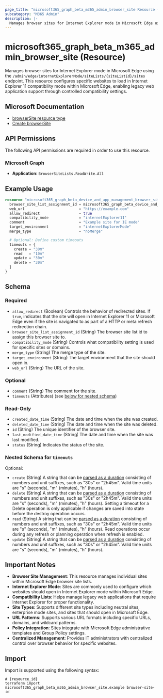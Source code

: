 ```yaml
---
page_title: "microsoft365_graph_beta_m365_admin_browser_site Resource - terraform-provider-microsoft365"
subcategory: "M365 Admin"
description: |-
  Manages browser sites for Internet Explorer mode in Microsoft Edge using the /admin/edge/internetExplorerMode/siteLists/{siteListId}/sites endpoint. This resource configures specific websites to load in Internet Explorer 11 compatibility mode within Microsoft Edge, enabling legacy web application support through controlled compatibility settings.
---
```


# microsoft365_graph_beta_m365_admin_browser_site (Resource)

Manages browser sites for Internet Explorer mode in Microsoft Edge using the `/admin/edge/internetExplorerMode/siteLists/{siteListId}/sites` endpoint. This resource configures specific websites to load in Internet Explorer 11 compatibility mode within Microsoft Edge, enabling legacy web application support through controlled compatibility settings.

## Microsoft Documentation

- [browserSite resource type](https://learn.microsoft.com/en-us/graph/api/resources/browsersite?view=graph-rest-beta)
- [Create browserSite](https://learn.microsoft.com/en-us/graph/api/browsersitelist-post-sites?view=graph-rest-beta)

## API Permissions

The following API permissions are required in order to use this resource.

### Microsoft Graph

- **Application**: `BrowserSiteLists.ReadWrite.All`

## Example Usage

```terraform
resource "microsoft365_graph_beta_device_and_app_management_browser_site" "example_site" {
  browser_site_list_assignment_id = microsoft365_graph_beta_device_and_app_management_browser_site_list.example.id
  web_url                         = "https://example.com"
  allow_redirect                  = true
  compatibility_mode              = "internetExplorer11"
  comment                         = "Example site for IE mode"
  target_environment              = "internetExplorerMode"
  merge_type                      = "noMerge"

  # Optional: Define custom timeouts
  timeouts = {
    create = "30m"
    read   = "10m"
    update = "30m"
    delete = "30m"
  }
}
```

<!-- schema generated by tfplugindocs -->
## Schema

### Required

- `allow_redirect` (Boolean) Controls the behavior of redirected sites. If `true`, indicates that the site will open in Internet Explorer 11 or Microsoft Edge even if the site is navigated to as part of a HTTP or meta refresh redirection chain.
- `browser_site_list_assignment_id` (String) The browser site list id to assign this browser site to.
- `compatibility_mode` (String) Controls what compatibility setting is used for specific sites or domains.
- `merge_type` (String) The merge type of the site.
- `target_environment` (String) The target environment that the site should open in.
- `web_url` (String) The URL of the site.

### Optional

- `comment` (String) The comment for the site.
- `timeouts` (Attributes) (see [below for nested schema](#nestedatt--timeouts))

### Read-Only

- `created_date_time` (String) The date and time when the site was created.
- `deleted_date_time` (String) The date and time when the site was deleted.
- `id` (String) The unique identifier of the browser site.
- `last_modified_date_time` (String) The date and time when the site was last modified.
- `status` (String) Indicates the status of the site.

<a id="nestedatt--timeouts"></a>
### Nested Schema for `timeouts`

Optional:

- `create` (String) A string that can be [parsed as a duration](https://pkg.go.dev/time#ParseDuration) consisting of numbers and unit suffixes, such as "30s" or "2h45m". Valid time units are "s" (seconds), "m" (minutes), "h" (hours).
- `delete` (String) A string that can be [parsed as a duration](https://pkg.go.dev/time#ParseDuration) consisting of numbers and unit suffixes, such as "30s" or "2h45m". Valid time units are "s" (seconds), "m" (minutes), "h" (hours). Setting a timeout for a Delete operation is only applicable if changes are saved into state before the destroy operation occurs.
- `read` (String) A string that can be [parsed as a duration](https://pkg.go.dev/time#ParseDuration) consisting of numbers and unit suffixes, such as "30s" or "2h45m". Valid time units are "s" (seconds), "m" (minutes), "h" (hours). Read operations occur during any refresh or planning operation when refresh is enabled.
- `update` (String) A string that can be [parsed as a duration](https://pkg.go.dev/time#ParseDuration) consisting of numbers and unit suffixes, such as "30s" or "2h45m". Valid time units are "s" (seconds), "m" (minutes), "h" (hours).

## Important Notes

- **Browser Site Management**: This resource manages individual sites within Microsoft Edge browser site lists.
- **Internet Explorer Mode**: Sites are commonly used to configure which websites should open in Internet Explorer mode within Microsoft Edge.
- **Compatibility Lists**: Helps manage legacy web applications that require Internet Explorer for proper functionality.
- **Site Types**: Supports different site types including neutral sites, enterprise mode sites, and sites that should open in Microsoft Edge.
- **URL Patterns**: Supports various URL formats including specific URLs, domains, and wildcard patterns.
- **Policy Integration**: Sites integrate with Microsoft Edge administrative templates and Group Policy settings.
- **Centralized Management**: Provides IT administrators with centralized control over browser behavior for specific websites.

## Import

Import is supported using the following syntax:

```shell
# {resource_id}
terraform import microsoft365_graph_beta_m365_admin_browser_site.example browser-site-id
```